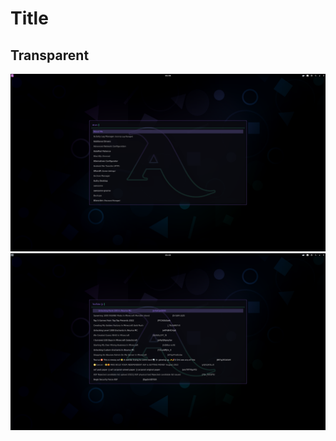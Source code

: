 # Title

## Transparent
![alt text](https://github.com/HamishFleming/Rofi-Aura/blob/master/images/1.png)
![alt text](https://github.com/HamishFleming/Rofi-Aura/blob/master/images/2.png)
